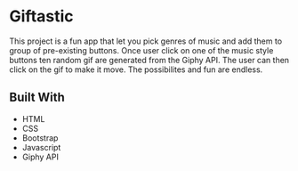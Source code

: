 # Giftastic
This project is a fun app that let you pick genres of music and add them to group of pre-existing buttons. Once user click on one of the music style buttons ten random gif are generated from the Giphy API. The user can then click on the gif to make it move. The possibilites and fun are endless. 



## Built With
* HTML 
* CSS 
* Bootstrap 
* Javascript
* Giphy API
